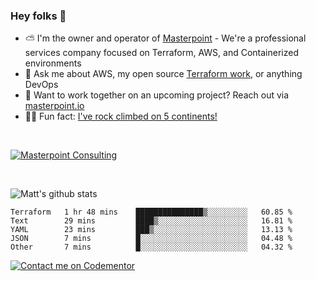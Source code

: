 

### Hey folks 👋



- ⛅️ I'm the owner and operator of [Masterpoint](https://masterpoint.io) - We're a professional services company focused on Terraform, AWS, and Containerized environments
- 💬 Ask me about AWS, my open source [Terraform work](https://github.com/masterpointio?q=terraform&type=&language=hcl), or anything DevOps
- 🔨 Want to work together on an upcoming project? Reach out via [masterpoint.io](https://masterpoint.io)
- 🧗‍♂️ Fun fact: [I've rock climbed on 5 continents!](https://www.rockandice.com/videos/weekend-whippers/weekend-whipper-gunning-for-it-on-south-six-shooter/)

<br>


[![Masterpoint Consulting](https://masterpoint-public.s3.us-west-2.amazonaws.com/Logo-medium.png)](https://masterpoint.io)

<br>


![Matt's github stats](https://github-readme-stats.vercel.app/api?username=Gowiem&count_private=true&theme=cobalt&show_icons=true)

<!--START_SECTION:waka-->

```text
Terraform   1 hr 48 mins    ███████████████▒░░░░░░░░░   60.85 %
Text        29 mins         ████▒░░░░░░░░░░░░░░░░░░░░   16.81 %
YAML        23 mins         ███▒░░░░░░░░░░░░░░░░░░░░░   13.13 %
JSON        7 mins          █░░░░░░░░░░░░░░░░░░░░░░░░   04.48 %
Other       7 mins          █░░░░░░░░░░░░░░░░░░░░░░░░   04.32 %
```

<!--END_SECTION:waka-->

[![Contact me on Codementor](https://www.codementor.io/m-badges/gowiem/find-me-on-cm-b.svg)](https://www.codementor.io/@gowiem?refer=badge)
